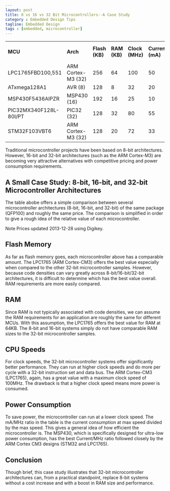 ```yaml
---
layout: post
title: 8 vs 16 vs 32 Bit Microcontrollers--A Case Study
category : Embedded Design Tips
tagline: Embedded Design
tags : [embedded, microcontroller]
---
```


<table class="table table-striped table-bordered">
<tr>
	<td><strong>MCU</strong></td>
	<td><strong>Arch</strong></td>
	<td><strong>Flash (KB)</strong></td>
	<td><strong>RAM (KB)</strong></td>
	<td><strong>Clock (MHz)</strong></td>
	<td><strong>Current (mA)</strong></td>
	<td><strong>mA/MHz</strong></td>
	<td><strong>Price (USD) at 1k</strong></td>
</tr>
<tr>
	<td>LPC1765FBD100,551</td>
	<td>ARM Cortex-M3 (32)</td>
	<td>256</td>
	<td>64</td>
	<td>100</td>
	<td>50</td>
	<td>0.5</td>
	<td>5.06</td>
</tr>
<tr>
	<td>ATxmega128A1</td>
	<td>AVR (8)</td>
	<td>128</td>
	<td>8</td>
	<td>32</td>
	<td>20</td>
	<td>0.63</td>
	<td>6.05</td>
</tr>
<tr>
	<td>MSP430F5436AIPZR</td>
	<td>MSP430 (16)</td>
	<td>192</td>
	<td>16</td>
	<td>25</td>
	<td>10</td>
	<td>0.4</td>
	<td>4.797</td>
</tr>
<tr>
	<td>PIC32MX340F128L-80I/PT</td>
	<td>PIC32 (32)</td>
	<td>128</td>
	<td>32</td>
	<td>80</td>
	<td>55</td>
	<td>0.69</td>
	<td>4.82</td>
</tr>
<tr>
	<td>STM32F103VBT6</td>
	<td>ARM Cortex-M3 (32)</td>
	<td>128</td>
	<td>20</td>
	<td>72</td>
	<td>33</td>
	<td>0.46</td>
	<td>4.29</td>
</tr>
</table>
Traditional microcontroller projects have been based on 8-bit architectures.  However, 16-bit and 32-bit architectures (such as the ARM Cortex-M3) are becoming very attractive alternatives with competitive pricing and power consumption requirements.

## A Small Case Study: 8-bit, 16-bit, and 32-bit Microcontroller Architectures

The table abobe offers a simple comparison between several microcontroller architectures (8-bit, 16-bit, and 32-bit) of the same package (QFP100) and roughly the same price. The comparison is simplified in order to give a rough idea of the relative value of each microcontroller.



<div class="alert alert-info"><span class="label label-danger">Note</span> Prices updated
2013-12-28 using Digikey.</div>

## Flash Memory

As far as flash memory goes, each microcontroller above has a comparable amount. The LPC1765 (ARM Cortex-CM3) offers 
the best value especially when compared to the other 32-bit microcontroller samples. However, because code densities 
can vary greatly across 8-bit/16-bit/32-bit architectures, it is difficult to determine which has the best value 
overall. RAM requirements are more easily compared.

## RAM

Since RAM is not typically associated with code densities, we can assume the RAM requirements for an application 
are roughly the same for different MCUs. With this assumption, the LPC1765 offers the best value for RAM 
at 64KB. The 8-bit and 16-bit systems simply do not have comparable RAM sizes to the 32-bit microcontroller samples.

## CPU Speeds

For clock speeds, the 32-bit microcontroller systems offer significantly better performance. They can run 
at higher clock speeds and do more per cycle with a 32-bit instruction set and data bus. The ARM 
Cortex-CM3 (LPC1765), again, has a great value with a maximum clock speed of 100MHz. The drawback is that 
a higher clock speed means more power is consumed.

## Power Consumption

To save power, the microcontroller can run at a lower clock speed. The mA/MHz ratio in the table is the 
current consumption at max speed divided by the max speed. This gives a general idea of how efficient the 
microcontroller is. The MSP430, which is specifically designed for ultra-low power consumption, has the 
best Current/MHz ratio followed closely by the ARM Cortex CM3 designs (STM32 and LPC1765).

## Conclusion

Though brief, this case study illustrates that 32-bit microcontroller architectures can, from a practical 
standpoint, replace 8-bit systems without a cost increase and with a boost in RAM size and performance.

